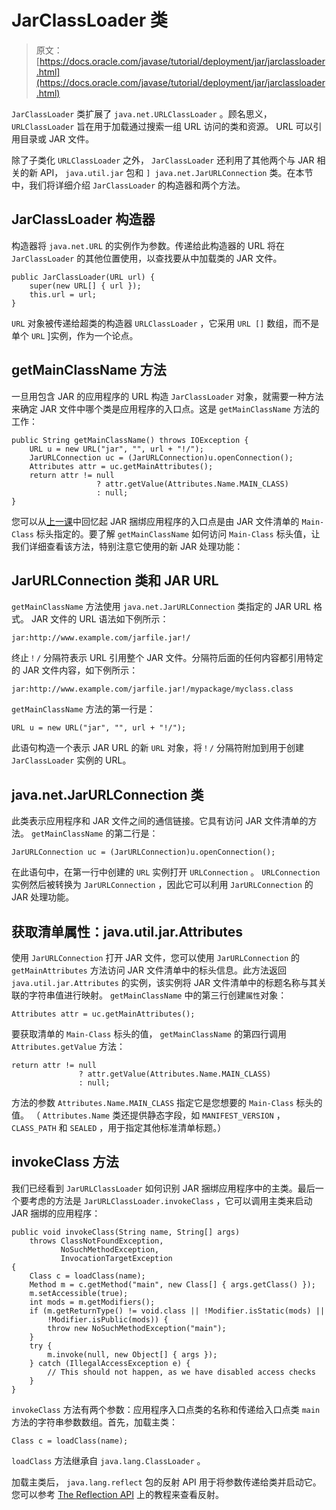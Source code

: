 # JarClassLoader 类

> 原文： [https://docs.oracle.com/javase/tutorial/deployment/jar/jarclassloader.html](https://docs.oracle.com/javase/tutorial/deployment/jar/jarclassloader.html)

`JarClassLoader` 类扩展了 `java.net.URLClassLoader` 。顾名思义， `URLClassLoader` 旨在用于加载通过搜索一组 URL 访问的类和资源。 URL 可以引用目录或 JAR 文件。

除了子类化 `URLClassLoader` 之外， `JarClassLoader` 还利用了其他两个与 JAR 相关的新 API， `java.util.jar` 包和 `] java.net.JarURLConnection` 类。在本节中，我们将详细介绍 `JarClassLoader` 的构造器和两个方法。

## JarClassLoader 构造器

构造器将 `java.net.URL` 的实例作为参数。传递给此构造器的 URL 将在 `JarClassLoader` 的其他位置使用，以查找要从中加载类的 JAR 文件。

```
public JarClassLoader(URL url) {
    super(new URL[] { url });
    this.url = url;
}

```

`URL` 对象被传递给超类的构造器 `URLClassLoader` ，它采用 `URL []` 数组，而不是单个 `URL` ]实例，作为一个论点。

## getMainClassName 方法

一旦用包含 JAR 的应用程序的 URL 构造 `JarClassLoader` 对象，就需要一种方法来确定 JAR 文件中哪个类是应用程序的入口点。这是 `getMainClassName` 方法的工作：

```
public String getMainClassName() throws IOException {
    URL u = new URL("jar", "", url + "!/");
    JarURLConnection uc = (JarURLConnection)u.openConnection();
    Attributes attr = uc.getMainAttributes();
    return attr != null
                   ? attr.getValue(Attributes.Name.MAIN_CLASS)
                   : null;
}

```

您可以从[上一课](run.html)中回忆起 JAR 捆绑应用程序的入口点是由 JAR 文件清单的 `Main-Class` 标头指定的。要了解 `getMainClassName` 如何访问 `Main-Class` 标头值，让我们详细查看该方法，特别注意它使用的新 JAR 处理功能：

## JarURLConnection 类和 JAR URL

`getMainClassName` 方法使用 `java.net.JarURLConnection` 类指定的 JAR URL 格式。 JAR 文件的 URL 语法如下例所示：

```
jar:http://www.example.com/jarfile.jar!/

```

终止`！/` 分隔符表示 URL 引用整个 JAR 文件。分隔符后面的任何内容都引用特定的 JAR 文件内容，如下例所示：

```
jar:http://www.example.com/jarfile.jar!/mypackage/myclass.class

```

`getMainClassName` 方法的第一行是：

```
URL u = new URL("jar", "", url + "!/");

```

此语句构造一个表示 JAR URL 的新 `URL` 对象，将`！/` 分隔符附加到用于创建 `JarClassLoader` 实例的 URL。

## java.net.JarURLConnection 类

此类表示应用程序和 JAR 文件之间的通信链接。它具有访问 JAR 文件清单的方法。 `getMainClassName` 的第二行是：

```
JarURLConnection uc = (JarURLConnection)u.openConnection();

```

在此语句中，在第一行中创建的 `URL` 实例打开 `URLConnection` 。 `URLConnection` 实例然后被转换为 `JarURLConnection` ，因此它可以利用 `JarURLConnection` 的 JAR 处理功能。

## 获取清单属性：java.util.jar.Attributes

使用 `JarURLConnection` 打开 JAR 文件，您可以使用 `JarURLConnection` 的 `getMainAttributes` 方法访问 JAR 文件清单中的标头信息。此方法返回 `java.util.jar.Attributes` 的实例，该实例将 JAR 文件清单中的标题名称与其关联的字符串值进行映射。 `getMainClassName` 中的第三行创建`属性`对象：

```
Attributes attr = uc.getMainAttributes();

```

要获取清单的 `Main-Class` 标头的值， `getMainClassName` 的第四行调用 `Attributes.getValue` 方法：

```
return attr != null
               ? attr.getValue(Attributes.Name.MAIN_CLASS)
               : null;

```

方法的参数 `Attributes.Name.MAIN_CLASS` 指定它是您想要的 `Main-Class` 标头的值。 （ `Attributes.Name` 类还提供静态字段，如 `MANIFEST_VERSION` ， `CLASS_PATH` 和 `SEALED` ，用于指定其他标准清单标题。）

## invokeClass 方法

我们已经看到 `JarURLClassLoader` 如何识别 JAR 捆绑应用程序中的主类。最后一个要考虑的方法是 `JarURLClassLoader.invokeClass` ，它可以调用主类来启动 JAR 捆绑的应用程序：

```
public void invokeClass(String name, String[] args)
    throws ClassNotFoundException,
           NoSuchMethodException,
           InvocationTargetException
{
    Class c = loadClass(name);
    Method m = c.getMethod("main", new Class[] { args.getClass() });
    m.setAccessible(true);
    int mods = m.getModifiers();
    if (m.getReturnType() != void.class || !Modifier.isStatic(mods) ||
        !Modifier.isPublic(mods)) {
        throw new NoSuchMethodException("main");
    }
    try {
        m.invoke(null, new Object[] { args });
    } catch (IllegalAccessException e) {
        // This should not happen, as we have disabled access checks
    }
}

```

`invokeClass` 方法有两个参数：应用程序入口点类的名称和传递给入口点类 `main` 方法的字符串参数数组。首先，加载主类：

```
Class c = loadClass(name);

```

`loadClass` 方法继承自 `java.lang.ClassLoader` 。

加载主类后， `java.lang.reflect` 包的反射 API 用于将参数传递给类并启动它。您可以参考 [The Reflection API](../../reflect/index.html) 上的教程来查看反射。